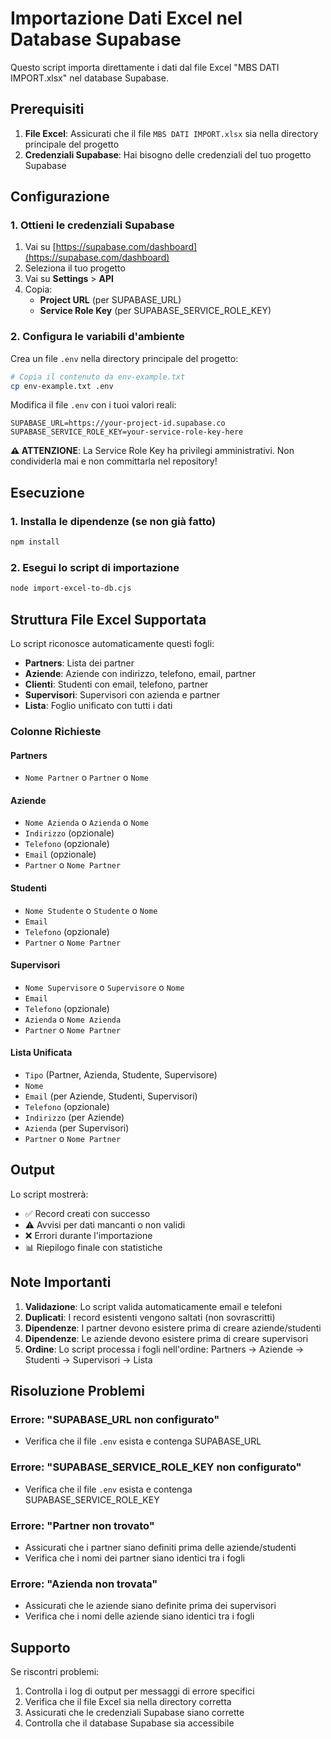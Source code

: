 # Importazione Dati Excel nel Database Supabase

Questo script importa direttamente i dati dal file Excel "MBS DATI IMPORT.xlsx" nel database Supabase.

## Prerequisiti

1. **File Excel**: Assicurati che il file `MBS DATI IMPORT.xlsx` sia nella directory principale del progetto
2. **Credenziali Supabase**: Hai bisogno delle credenziali del tuo progetto Supabase

## Configurazione

### 1. Ottieni le credenziali Supabase

1. Vai su [https://supabase.com/dashboard](https://supabase.com/dashboard)
2. Seleziona il tuo progetto
3. Vai su **Settings** > **API**
4. Copia:
   - **Project URL** (per SUPABASE_URL)
   - **Service Role Key** (per SUPABASE_SERVICE_ROLE_KEY)

### 2. Configura le variabili d'ambiente

Crea un file `.env` nella directory principale del progetto:

```bash
# Copia il contenuto da env-example.txt
cp env-example.txt .env
```

Modifica il file `.env` con i tuoi valori reali:

```env
SUPABASE_URL=https://your-project-id.supabase.co
SUPABASE_SERVICE_ROLE_KEY=your-service-role-key-here
```

**⚠️ ATTENZIONE**: La Service Role Key ha privilegi amministrativi. Non condividerla mai e non committarla nel repository!

## Esecuzione

### 1. Installa le dipendenze (se non già fatto)

```bash
npm install
```

### 2. Esegui lo script di importazione

```bash
node import-excel-to-db.cjs
```

## Struttura File Excel Supportata

Lo script riconosce automaticamente questi fogli:

- **Partners**: Lista dei partner
- **Aziende**: Aziende con indirizzo, telefono, email, partner
- **Clienti**: Studenti con email, telefono, partner  
- **Supervisori**: Supervisori con azienda e partner
- **Lista**: Foglio unificato con tutti i dati

### Colonne Richieste

#### Partners
- `Nome Partner` o `Partner` o `Nome`

#### Aziende
- `Nome Azienda` o `Azienda` o `Nome`
- `Indirizzo` (opzionale)
- `Telefono` (opzionale)
- `Email` (opzionale)
- `Partner` o `Nome Partner`

#### Studenti
- `Nome Studente` o `Studente` o `Nome`
- `Email`
- `Telefono` (opzionale)
- `Partner` o `Nome Partner`

#### Supervisori
- `Nome Supervisore` o `Supervisore` o `Nome`
- `Email`
- `Telefono` (opzionale)
- `Azienda` o `Nome Azienda`
- `Partner` o `Nome Partner`

#### Lista Unificata
- `Tipo` (Partner, Azienda, Studente, Supervisore)
- `Nome`
- `Email` (per Aziende, Studenti, Supervisori)
- `Telefono` (opzionale)
- `Indirizzo` (per Aziende)
- `Azienda` (per Supervisori)
- `Partner` o `Nome Partner`

## Output

Lo script mostrerà:

- ✅ Record creati con successo
- ⚠️ Avvisi per dati mancanti o non validi
- ❌ Errori durante l'importazione
- 📊 Riepilogo finale con statistiche

## Note Importanti

1. **Validazione**: Lo script valida automaticamente email e telefoni
2. **Duplicati**: I record esistenti vengono saltati (non sovrascritti)
3. **Dipendenze**: I partner devono esistere prima di creare aziende/studenti
4. **Dipendenze**: Le aziende devono esistere prima di creare supervisori
5. **Ordine**: Lo script processa i fogli nell'ordine: Partners → Aziende → Studenti → Supervisori → Lista

## Risoluzione Problemi

### Errore: "SUPABASE_URL non configurato"
- Verifica che il file `.env` esista e contenga SUPABASE_URL

### Errore: "SUPABASE_SERVICE_ROLE_KEY non configurato"
- Verifica che il file `.env` esista e contenga SUPABASE_SERVICE_ROLE_KEY

### Errore: "Partner non trovato"
- Assicurati che i partner siano definiti prima delle aziende/studenti
- Verifica che i nomi dei partner siano identici tra i fogli

### Errore: "Azienda non trovata"
- Assicurati che le aziende siano definite prima dei supervisori
- Verifica che i nomi delle aziende siano identici tra i fogli

## Supporto

Se riscontri problemi:

1. Controlla i log di output per messaggi di errore specifici
2. Verifica che il file Excel sia nella directory corretta
3. Assicurati che le credenziali Supabase siano corrette
4. Controlla che il database Supabase sia accessibile
